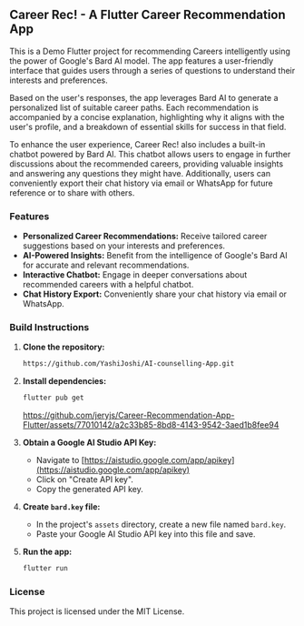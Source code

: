 ## Career Rec! - A Flutter Career Recommendation App

This is a Demo Flutter project for recommending Careers intelligently using the power of Google's Bard AI model. The app features a user-friendly interface that guides users through a series of questions to understand their interests and preferences. 

Based on the user's responses, the app leverages Bard AI to generate a personalized list of suitable career paths.  Each recommendation is accompanied by a concise explanation, highlighting why it aligns with the user's profile, and a breakdown of essential skills for success in that field. 

To enhance the user experience, Career Rec! also includes a built-in chatbot powered by Bard AI. This chatbot allows users to engage in further discussions about the recommended careers, providing valuable insights and answering any questions they might have. Additionally, users can conveniently export their chat history via email or WhatsApp for future reference or to share with others.

### Features

- **Personalized Career Recommendations:**  Receive tailored career suggestions based on your interests and preferences.
- **AI-Powered Insights:** Benefit from the intelligence of Google's Bard AI for accurate and relevant recommendations.
- **Interactive Chatbot:**  Engage in deeper conversations about recommended careers with a helpful chatbot.
- **Chat History Export:** Conveniently share your chat history via email or WhatsApp.

### Build Instructions

1. **Clone the repository:**

   ```bash
   https://github.com/YashiJoshi/AI-counselling-App.git
   ```

2. **Install dependencies:**

   ```bash
   flutter pub get
   ```
   https://github.com/jeryjs/Career-Recommendation-App-Flutter/assets/77010142/a2c33b85-8bd8-4143-9542-3aed1b8fee94

3. **Obtain a Google AI Studio API Key:**

   - Navigate to [https://aistudio.google.com/app/apikey](https://aistudio.google.com/app/apikey)
   - Click on "Create API key".
   - Copy the generated API key.

4. **Create `bard.key` file:**

   - In the project's `assets` directory, create a new file named `bard.key`.
   - Paste your Google AI Studio API key into this file and save.

5. **Run the app:**

   ```bash
   flutter run
   ```

### License

This project is licensed under the MIT License. 
